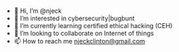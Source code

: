 - 👋 Hi, I’m @njeck
- 👀 I’m interested in cybersecurity|bugbunt
- 🌱 I’m currently learning certified ethical hacking (CEH)
- 💞️ I’m looking to collaborate on Internet of things 
- 📫 How to reach me njeckclinton@gmail.com 

<!---
njeck/njeck is a ✨ special ✨ repository because its `README.md` (this file) appears on your GitHub profile.
You can click the Preview link to take a look at your changes.
--->
